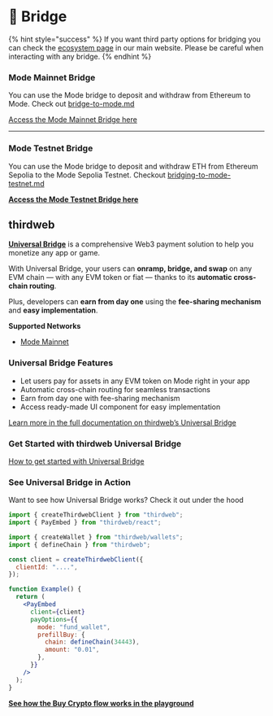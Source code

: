 # 🔁 Bridge

{% hint style="success" %}
If you want third party options for bridging you can check the [ecosystem page](https://www.mode.network/ecosystem) in our main website. Please be careful when interacting with any bridge.
{% endhint %}

### **Mode Mainnet Bridge**&#x20;

You can use the Mode bridge to deposit and withdraw from Ethereum to Mode. Check out [bridge-to-mode.md](../user-guides/bridge/bridge-to-mode.md "mention")

[Access the Mode Mainnet Bridge here](https://app.mode.network/)

***

### **Mode Testnet Bridge**&#x20;

You can use the Mode bridge to deposit and withdraw ETH from Ethereum Sepolia to the Mode Sepolia Testnet. Checkout [bridging-to-mode-testnet.md](../user-guides/bridge/bridging-to-mode-testnet.md "mention")

[**Access the Mode Testnet Bridge here**](https://sepolia-bridge.mode.network/)

## thirdweb 

[**Universal Bridge**](https://thirdweb.com/connect/universal-bridge) is a comprehensive Web3 payment solution to help you monetize any app or game.  

With Universal Bridge, your users can **onramp, bridge, and swap** on any EVM chain — with any EVM token or fiat — thanks to its **automatic cross-chain routing**.  

Plus, developers can **earn from day one** using the **fee-sharing mechanism** and **easy implementation**.

**Supported Networks**
- [Mode Mainnet](https://thirdweb.com/bridge?chainId=34443)

### Universal Bridge Features

- Let users pay for assets in any EVM token on Mode right in your app  
- Automatic cross-chain routing for seamless transactions  
- Earn from day one with fee-sharing mechanism
- Access ready-made UI component for easy implementation  

[Learn more in the full documentation on thirdweb’s Universal Bridge](https://portal.thirdweb.com/connect/pay/overview)

### Get Started with thirdweb Universal Bridge

[How to get started with Universal Bridge](https://portal.thirdweb.com/connect/pay/get-started)

### See Universal Bridge in Action
Want to see how Universal Bridge works? Check it out under the hood

```jsx
import { createThirdwebClient } from "thirdweb";
import { PayEmbed } from "thirdweb/react";

import { createWallet } from "thirdweb/wallets";
import { defineChain } from "thirdweb";

const client = createThirdwebClient({
  clientId: "....",
});

function Example() {
  return (
    <PayEmbed
      client={client}
      payOptions={{
        mode: "fund_wallet",
        prefillBuy: {
          chain: defineChain(34443),
          amount: "0.01",
        },
      }}
    />
  );
}

```
[**See how the Buy Crypto flow works in the playground**](https://playground.thirdweb.com/connect/pay)
